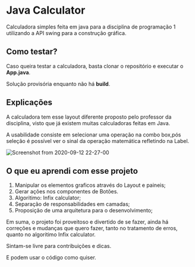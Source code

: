 # Java Calculator

Calculadora simples feita em java para a disciplina de programação 1
utilizando a API swing para a construção gráfica.

## Como testar?

Caso queira testar a calculadora, basta clonar o repositório e executar o **App.java**.

Solução provisória enquanto não há **build**.

## Explicações

A calculadora tem esse layout diferente proposto pelo professor da disciplina,
visto que já existem muitas calculadoras feitas em Java.

A usabilidade consiste em selecionar uma operação na combo box,pós seleção é possível
ver o sinal da operação matemática refletindo na Label.

![Screenshot from 2020-09-12 22-27-00](https://user-images.githubusercontent.com/51142291/93008084-33471100-f547-11ea-9bf4-8c917a34578b.png)


## O que eu aprendi com esse projeto

1. Manipular os elementos graficos através do Layout e paineis;
2. Gerar ações nos componentes de Botões.
3. Algoritimo: Infix calculator;
4. Separação de responsabilidades em camadas;
5. Proposição de uma arquitetura para o desenvolvimento;

Em suma, o projeto foi proveitoso e divertido de se fazer, ainda há correções e mudanças
que quero fazer, tanto no tratamento de erros, quanto no algoritimo Infix calculator.

Sintam-se livre para contribuições e dicas.

E podem usar o código como quiser.
